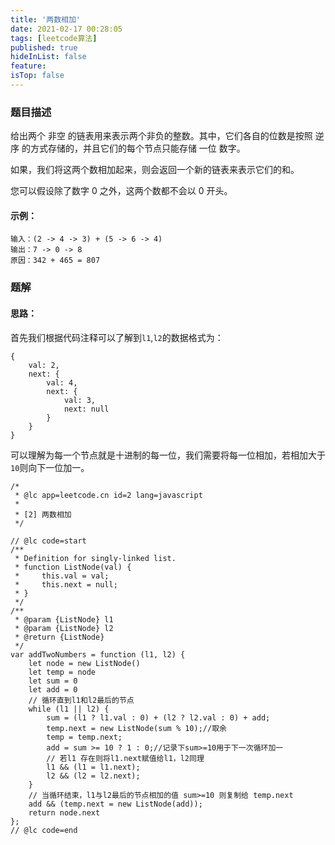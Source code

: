 ```yaml
---
title: '两数相加'
date: 2021-02-17 00:28:05
tags: [leetcode算法]
published: true
hideInList: false
feature: 
isTop: false
---
```

### 题目描述
给出两个 非空 的链表用来表示两个非负的整数。其中，它们各自的位数是按照 逆序 的方式存储的，并且它们的每个节点只能存储 一位 数字。

如果，我们将这两个数相加起来，则会返回一个新的链表来表示它们的和。

您可以假设除了数字 0 之外，这两个数都不会以 0 开头。

#### 示例：
```
输入：(2 -> 4 -> 3) + (5 -> 6 -> 4)
输出：7 -> 0 -> 8
原因：342 + 465 = 807
```
### 题解
#### 思路：
首先我们根据代码注释可以了解到`l1`,`l2`的数据格式为：
```
{
    val: 2,
    next: {
        val: 4,
        next: {
            val: 3,
            next: null
        }
    }
}
```
可以理解为每一个节点就是十进制的每一位，我们需要将每一位相加，若相加大于`10`则向下一位加一。
```
/*
 * @lc app=leetcode.cn id=2 lang=javascript
 *
 * [2] 两数相加
 */

// @lc code=start
/**
 * Definition for singly-linked list.
 * function ListNode(val) {
 *     this.val = val;
 *     this.next = null;
 * }
 */
/**
 * @param {ListNode} l1
 * @param {ListNode} l2
 * @return {ListNode}
 */
var addTwoNumbers = function (l1, l2) {
    let node = new ListNode()
    let temp = node
    let sum = 0
    let add = 0
    // 循环直到l1和l2最后的节点
    while (l1 || l2) {
        sum = (l1 ? l1.val : 0) + (l2 ? l2.val : 0) + add;
        temp.next = new ListNode(sum % 10);//取余
        temp = temp.next;
        add = sum >= 10 ? 1 : 0;//记录下sum>=10用于下一次循环加一
        // 若l1 存在则将l1.next赋值给l1，l2同理
        l1 && (l1 = l1.next); 
        l2 && (l2 = l2.next);
    }
    // 当循环结束，l1与l2最后的节点相加的值 sum>=10 则复制给 temp.next
    add && (temp.next = new ListNode(add));
    return node.next
};
// @lc code=end

```